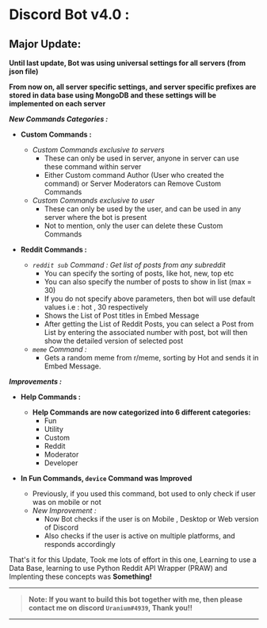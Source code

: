 # Discord Bot v4.0 :

## Major Update:
 **Until last update, Bot was using universal settings for all servers (from json file)**
 
**From now on, all server specific settings, and server specific prefixes are stored in data base using MongoDB
and these settings will be implemented on each server**

***New Commands Categories :***
* **Custom Commands :**
  * *Custom Commands exclusive to servers*
    * These can only be used in server, anyone in server can use these command within server
    * Either Custom command Author (User who created the command) or Server Moderators can Remove Custom Commands
  * *Custom Commands exclusive to user*
    * These can only be used by the user, and can be used in any server where the bot is present
    * Not to mention, only the user can delete these Custom Commands
  

* **Reddit Commands :**
  * *`reddit sub` Command : Get list of posts from any subreddit*
    * You can specify the sorting of posts, like hot, new, top etc
    * You can also specify the number of posts to show in list (max = 30)
    * If you do not specify above parameters, then bot will use default values i.e : hot , 30 respectively
    * Shows the List of Post titles in Embed Message
    * After getting the List of Reddit Posts, you can select a Post from List by entering the associated number with post, bot will then show the detailed version of selected post
  * *`meme` Command :*
    * Gets a random meme from r/meme, sorting by Hot and sends it in Embed Message.

    
***Improvements :***
* **Help Commands :**
  * **Help Commands are now categorized into 6 different categories:**
    * Fun
    * Utility
    * Custom
    * Reddit
    * Moderator
    * Developer


* **In Fun Commands, `device` Command was Improved**
  * Previously, if you used this command, bot used to only check if user was on mobile or not
  * *New Improvement :*
    * Now Bot checks if the user is on Mobile , Desktop or Web version of Discord
    * Also checks if the user is active on multiple platforms, and responds accordingly
    

That's it for this Update, Took me lots of effort in this one, Learning to use a Data Base, learning to use Python Reddit API Wrapper (PRAW) and Implenting these concepts was **Something!**
***

>**Note: If you want to build this bot together with me, then please contact me on discord `Uranium#4939`, Thank you!!**

***